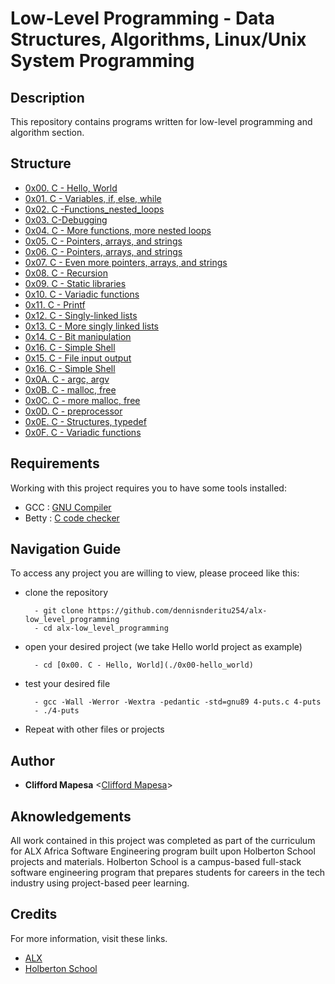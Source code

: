 # Low-Level Programming - Data Structures, Algorithms, Linux/Unix System Programming

## Description

This repository contains programs written for low-level programming and
algorithm section.

## Structure

* [0x00. C - Hello, World](./0x00-hello_world)
* [0x01. C - Variables, if, else, while](./0x01-variables_if_else_while)
* [0x02. C -Functions_nested_loops](./0x02-functions_nested_loops)
* [0x03. C-Debugging](./0x03-debugging)
* [0x04. C - More functions, more nested loops](./0x04-more_functions_nested_loops)
* [0x05. C - Pointers, arrays, and strings](./0x05-pointers_arrays_strings)
* [0x06. C - Pointers, arrays, and strings](./0x06-pointers_arrays_strings)
* [0x07. C - Even more pointers, arrays, and strings](./0x07-pointers_arrays_strings)
* [0x08. C - Recursion](./0x08-recursion)
* [0x09. C - Static libraries](./0x09-static_libraries)
* [0x10. C - Variadic functions](./0x10-variadic_functions)
* [0x11. C - Printf](./0x11-printf)
* [0x12. C - Singly-linked lists](./0x12-singly_linked_lists)
* [0x13. C - More singly linked lists](./0x13-more_singly_linked_lists)
* [0x14. C - Bit manipulation](./0x14-bit_manipulation)
* [0x16. C - Simple Shell](./0x16-simple_shell)
* [0x15. C - File input output](./0x15-file_io)
* [0x16. C - Simple Shell](./0x16-simple_shell)  
* [0x0A. C - argc, argv](./0x0A-argc_argv)
* [0x0B. C - malloc, free](./0x0B-malloc_free)
* [0x0C. C - more malloc, free](./0x0C-more_malloc_free)
* [0x0D. C - preprocessor](./0x0D-preprocessor)
* [0x0E. C - Structures, typedef](./0x0E-structures_typedef)
* [0x0F. C - Variadic functions](./0x0F-variadic_functions)


## Requirements

Working with this project requires you to have some tools installed:

* GCC : [GNU Compiler](https://gcc.gnu.org/)
* Betty  : [C code checker](https://github.com/holbertonschool/Betty.git)

## Navigation Guide

To access any project you are willing to view, please proceed like this:

* clone the repository

        - git clone https://github.com/dennisnderitu254/alx-low_level_programming
        - cd alx-low_level_programming

* open your desired project (we take Hello world project as example)

        - cd [0x00. C - Hello, World](./0x00-hello_world)

* test your desired file

        - gcc -Wall -Werror -Wextra -pedantic -std=gnu89 4-puts.c 4-puts
        - ./4-puts

* Repeat with other files or projects

## Author

* **Clifford Mapesa** <[Clifford Mapesa](https://github.com/droffilc1)>

## Aknowledgements

All work contained in this project was completed as part of the curriculum for ALX Africa Software Engineering program built upon Holberton School projects and materials. Holberton School is a campus-based full-stack software engineering program that prepares students for careers in the tech industry using project-based peer learning.

## Credits

For more information, visit these links.

* [ALX](https://www.alxafrica.com/)
* [Holberton School](https://www.holbertonschool.com/)
